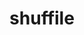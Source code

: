 ---
title: "shuffile"
layout: cache
categories: [package, develop]
meta: {"versions": ["0.1.0", "0.2.0", "0.3.0"], "compilers": ["gcc@=11.1.0", "gcc@=7.5.0", "oneapi@=2023.0.0"], "oss": ["ubuntu18.04", "ubuntu20.04"], "platforms": ["linux"], "targets": ["ppc64le", "x86_64", "x86_64_v3"], "stacks": ["data-vis-sdk", "e4s", "e4s-oneapi", "e4s-power", "radiuss", "root"], "num_specs": 92, "num_specs_by_stack": {"radiuss": 51, "root": 92, "e4s-power": 10, "e4s-oneapi": 3, "data-vis-sdk": 15, "e4s": 13}}
spec_details: [{"hash": "bujxny4palnkjggsruwri7kxoxwv6oh6", "compiler": "gcc@=7.5.0", "versions": ["0.2.0"], "os": "ubuntu18.04", "platform": "linux", "target": "x86_64", "variants": ["build_type=RelWithDebInfo", "~ipo", "+shared"], "stacks": ["radiuss", "root"], "size": "-", "tarball": "https://binaries.spack.io/develop/build_cache/linux-ubuntu18.04-x86_64/gcc-7.5.0/shuffile-0.2.0/linux-ubuntu18.04-x86_64-gcc-7.5.0-shuffile-0.2.0-bujxny4palnkjggsruwri7kxoxwv6oh6.spack"}, {"hash": "kugfqugswlxlx4dnxlxw5yjpi3hfzsah", "compiler": "gcc@=7.5.0", "versions": ["0.2.0"], "os": "ubuntu18.04", "platform": "linux", "target": "x86_64", "variants": ["build_system=cmake", "build_type=RelWithDebInfo", "~ipo", "+shared"], "stacks": ["radiuss", "root"], "size": "-", "tarball": "https://binaries.spack.io/develop/build_cache/linux-ubuntu18.04-x86_64/gcc-7.5.0/shuffile-0.2.0/linux-ubuntu18.04-x86_64-gcc-7.5.0-shuffile-0.2.0-kugfqugswlxlx4dnxlxw5yjpi3hfzsah.spack"}, {"hash": "672uy37eagsri4oquux64ujargzjrzza", "compiler": "gcc@=7.5.0", "versions": ["0.2.0"], "os": "ubuntu18.04", "platform": "linux", "target": "x86_64", "variants": ["build_type=RelWithDebInfo", "~ipo", "+shared"], "stacks": ["radiuss", "root"], "size": "-", "tarball": "https://binaries.spack.io/develop/build_cache/linux-ubuntu18.04-x86_64/gcc-7.5.0/shuffile-0.2.0/linux-ubuntu18.04-x86_64-gcc-7.5.0-shuffile-0.2.0-672uy37eagsri4oquux64ujargzjrzza.spack"}, {"hash": "fhrjv357l3fygj4sl3ycaraa2wb27gdd", "compiler": "gcc@=7.5.0", "versions": ["0.1.0"], "os": "ubuntu18.04", "platform": "linux", "target": "x86_64", "variants": ["build_type=RelWithDebInfo", "~ipo", "+shared"], "stacks": ["radiuss", "root"], "size": "-", "tarball": "https://binaries.spack.io/develop/build_cache/linux-ubuntu18.04-x86_64/gcc-7.5.0/shuffile-0.1.0/linux-ubuntu18.04-x86_64-gcc-7.5.0-shuffile-0.1.0-fhrjv357l3fygj4sl3ycaraa2wb27gdd.spack"}, {"hash": "q5t2qaeqcxw6rqytouyyuytfkdp7wbxa", "compiler": "gcc@=7.5.0", "versions": ["0.1.0"], "os": "ubuntu18.04", "platform": "linux", "target": "x86_64", "variants": ["build_type=RelWithDebInfo", "~ipo", "+shared"], "stacks": ["radiuss", "root"], "size": "-", "tarball": "https://binaries.spack.io/develop/build_cache/linux-ubuntu18.04-x86_64/gcc-7.5.0/shuffile-0.1.0/linux-ubuntu18.04-x86_64-gcc-7.5.0-shuffile-0.1.0-q5t2qaeqcxw6rqytouyyuytfkdp7wbxa.spack"}, {"hash": "qgc3osfuo62tbdea2m5k4cvr6vijcnnm", "compiler": "gcc@=7.5.0", "versions": ["0.2.0"], "os": "ubuntu18.04", "platform": "linux", "target": "x86_64", "variants": ["build_type=RelWithDebInfo", "~ipo", "+shared"], "stacks": ["radiuss", "root"], "size": "-", "tarball": "https://binaries.spack.io/develop/build_cache/linux-ubuntu18.04-x86_64/gcc-7.5.0/shuffile-0.2.0/linux-ubuntu18.04-x86_64-gcc-7.5.0-shuffile-0.2.0-qgc3osfuo62tbdea2m5k4cvr6vijcnnm.spack"}, {"hash": "mdh4vmv3jgmjnuawch33d7ct4aavv6eq", "compiler": "gcc@=7.5.0", "versions": ["0.1.0"], "os": "ubuntu18.04", "platform": "linux", "target": "x86_64", "variants": ["build_type=RelWithDebInfo", "~ipo", "+shared"], "stacks": ["radiuss", "root"], "size": "-", "tarball": "https://binaries.spack.io/develop/build_cache/linux-ubuntu18.04-x86_64/gcc-7.5.0/shuffile-0.1.0/linux-ubuntu18.04-x86_64-gcc-7.5.0-shuffile-0.1.0-mdh4vmv3jgmjnuawch33d7ct4aavv6eq.spack"}, {"hash": "fc2ybeuzoumuvr5v2nlbvftstqh3p7rg", "compiler": "gcc@=7.5.0", "versions": ["0.2.0"], "os": "ubuntu18.04", "platform": "linux", "target": "x86_64", "variants": ["build_type=RelWithDebInfo", "~ipo", "+shared"], "stacks": ["radiuss", "root"], "size": "-", "tarball": "https://binaries.spack.io/develop/build_cache/linux-ubuntu18.04-x86_64/gcc-7.5.0/shuffile-0.2.0/linux-ubuntu18.04-x86_64-gcc-7.5.0-shuffile-0.2.0-fc2ybeuzoumuvr5v2nlbvftstqh3p7rg.spack"}, {"hash": "7zrnummengznzxnz7gf3shp3iejtpzyu", "compiler": "gcc@=7.5.0", "versions": ["0.2.0"], "os": "ubuntu18.04", "platform": "linux", "target": "x86_64", "variants": ["build_system=cmake", "build_type=RelWithDebInfo", "generator=make", "~ipo", "+shared"], "stacks": ["radiuss", "root"], "size": "-", "tarball": "https://binaries.spack.io/develop/build_cache/linux-ubuntu18.04-x86_64/gcc-7.5.0/shuffile-0.2.0/linux-ubuntu18.04-x86_64-gcc-7.5.0-shuffile-0.2.0-7zrnummengznzxnz7gf3shp3iejtpzyu.spack"}, {"hash": "zuvcmmo4uww54oq3k63hbvpsu544bqh5", "compiler": "gcc@=7.5.0", "versions": ["0.2.0"], "os": "ubuntu18.04", "platform": "linux", "target": "x86_64", "variants": ["build_type=RelWithDebInfo", "~ipo", "+shared"], "stacks": ["radiuss", "root"], "size": "-", "tarball": "https://binaries.spack.io/develop/build_cache/linux-ubuntu18.04-x86_64/gcc-7.5.0/shuffile-0.2.0/linux-ubuntu18.04-x86_64-gcc-7.5.0-shuffile-0.2.0-zuvcmmo4uww54oq3k63hbvpsu544bqh5.spack"}, {"hash": "fzqpd2gt43mkcbrairlvtao2h6vywqfn", "compiler": "gcc@=7.5.0", "versions": ["0.1.0"], "os": "ubuntu18.04", "platform": "linux", "target": "x86_64", "variants": ["build_type=RelWithDebInfo", "~ipo", "+shared"], "stacks": ["radiuss", "root"], "size": "-", "tarball": "https://binaries.spack.io/develop/build_cache/linux-ubuntu18.04-x86_64/gcc-7.5.0/shuffile-0.1.0/linux-ubuntu18.04-x86_64-gcc-7.5.0-shuffile-0.1.0-fzqpd2gt43mkcbrairlvtao2h6vywqfn.spack"}, {"hash": "2q6z5x77sjdnrahbhexailiz37rpih6p", "compiler": "gcc@=7.5.0", "versions": ["0.2.0"], "os": "ubuntu18.04", "platform": "linux", "target": "x86_64", "variants": ["build_type=RelWithDebInfo", "~ipo", "+shared"], "stacks": ["radiuss", "root"], "size": "-", "tarball": "https://binaries.spack.io/develop/build_cache/linux-ubuntu18.04-x86_64/gcc-7.5.0/shuffile-0.2.0/linux-ubuntu18.04-x86_64-gcc-7.5.0-shuffile-0.2.0-2q6z5x77sjdnrahbhexailiz37rpih6p.spack"}, {"hash": "23wqvcm5tro2lsgwi2txppg2y5mn2wv5", "compiler": "gcc@=7.5.0", "versions": ["0.2.0"], "os": "ubuntu18.04", "platform": "linux", "target": "x86_64", "variants": ["build_type=RelWithDebInfo", "~ipo", "+shared"], "stacks": ["radiuss", "root"], "size": "-", "tarball": "https://binaries.spack.io/develop/build_cache/linux-ubuntu18.04-x86_64/gcc-7.5.0/shuffile-0.2.0/linux-ubuntu18.04-x86_64-gcc-7.5.0-shuffile-0.2.0-23wqvcm5tro2lsgwi2txppg2y5mn2wv5.spack"}, {"hash": "6lsn33mevy72boqx3oxfato77v3phqpo", "compiler": "gcc@=7.5.0", "versions": ["0.1.0"], "os": "ubuntu18.04", "platform": "linux", "target": "x86_64", "variants": ["build_type=RelWithDebInfo", "~ipo", "+shared"], "stacks": ["radiuss", "root"], "size": "-", "tarball": "https://binaries.spack.io/develop/build_cache/linux-ubuntu18.04-x86_64/gcc-7.5.0/shuffile-0.1.0/linux-ubuntu18.04-x86_64-gcc-7.5.0-shuffile-0.1.0-6lsn33mevy72boqx3oxfato77v3phqpo.spack"}, {"hash": "sgaljtnroztsz4qhyu5wqbtf5stsp6z7", "compiler": "gcc@=7.5.0", "versions": ["0.2.0"], "os": "ubuntu18.04", "platform": "linux", "target": "x86_64", "variants": ["build_type=RelWithDebInfo", "~ipo", "+shared"], "stacks": ["radiuss", "root"], "size": "-", "tarball": "https://binaries.spack.io/develop/build_cache/linux-ubuntu18.04-x86_64/gcc-7.5.0/shuffile-0.2.0/linux-ubuntu18.04-x86_64-gcc-7.5.0-shuffile-0.2.0-sgaljtnroztsz4qhyu5wqbtf5stsp6z7.spack"}, {"hash": "3g5l7m5vfxpqmv6gv4ozyjpwmwsbyv6t", "compiler": "gcc@=7.5.0", "versions": ["0.2.0"], "os": "ubuntu18.04", "platform": "linux", "target": "x86_64", "variants": ["build_type=RelWithDebInfo", "~ipo", "+shared"], "stacks": ["radiuss", "root"], "size": "-", "tarball": "https://binaries.spack.io/develop/build_cache/linux-ubuntu18.04-x86_64/gcc-7.5.0/shuffile-0.2.0/linux-ubuntu18.04-x86_64-gcc-7.5.0-shuffile-0.2.0-3g5l7m5vfxpqmv6gv4ozyjpwmwsbyv6t.spack"}, {"hash": "3hadmki7gxyfymmrqcw6nki44sijfnnf", "compiler": "gcc@=7.5.0", "versions": ["0.2.0"], "os": "ubuntu18.04", "platform": "linux", "target": "x86_64", "variants": ["build_type=RelWithDebInfo", "~ipo", "+shared"], "stacks": ["radiuss", "root"], "size": "-", "tarball": "https://binaries.spack.io/develop/build_cache/linux-ubuntu18.04-x86_64/gcc-7.5.0/shuffile-0.2.0/linux-ubuntu18.04-x86_64-gcc-7.5.0-shuffile-0.2.0-3hadmki7gxyfymmrqcw6nki44sijfnnf.spack"}, {"hash": "ngbvpdkmobsvppbeskdimx2eav5dmyi4", "compiler": "gcc@=7.5.0", "versions": ["0.2.0"], "os": "ubuntu18.04", "platform": "linux", "target": "x86_64", "variants": ["build_type=RelWithDebInfo", "~ipo", "+shared"], "stacks": ["radiuss", "root"], "size": "-", "tarball": "https://binaries.spack.io/develop/build_cache/linux-ubuntu18.04-x86_64/gcc-7.5.0/shuffile-0.2.0/linux-ubuntu18.04-x86_64-gcc-7.5.0-shuffile-0.2.0-ngbvpdkmobsvppbeskdimx2eav5dmyi4.spack"}, {"hash": "uric6qbwxwvcbhvd2mjf6chfevtvkqxl", "compiler": "gcc@=7.5.0", "versions": ["0.2.0"], "os": "ubuntu18.04", "platform": "linux", "target": "x86_64", "variants": ["build_type=RelWithDebInfo", "~ipo", "+shared"], "stacks": ["radiuss", "root"], "size": "-", "tarball": "https://binaries.spack.io/develop/build_cache/linux-ubuntu18.04-x86_64/gcc-7.5.0/shuffile-0.2.0/linux-ubuntu18.04-x86_64-gcc-7.5.0-shuffile-0.2.0-uric6qbwxwvcbhvd2mjf6chfevtvkqxl.spack"}, {"hash": "ocqmnkm4foy2frq4jn4josbyxqrh5wf6", "compiler": "gcc@=7.5.0", "versions": ["0.2.0"], "os": "ubuntu18.04", "platform": "linux", "target": "x86_64", "variants": ["build_type=RelWithDebInfo", "~ipo", "+shared"], "stacks": ["radiuss", "root"], "size": "-", "tarball": "https://binaries.spack.io/develop/build_cache/linux-ubuntu18.04-x86_64/gcc-7.5.0/shuffile-0.2.0/linux-ubuntu18.04-x86_64-gcc-7.5.0-shuffile-0.2.0-ocqmnkm4foy2frq4jn4josbyxqrh5wf6.spack"}, {"hash": "d5gg7ckkttmaeahavbqrgyrwqshuqek4", "compiler": "gcc@=7.5.0", "versions": ["0.2.0"], "os": "ubuntu18.04", "platform": "linux", "target": "x86_64", "variants": ["build_type=RelWithDebInfo", "~ipo", "+shared"], "stacks": ["radiuss", "root"], "size": "-", "tarball": "https://binaries.spack.io/develop/build_cache/linux-ubuntu18.04-x86_64/gcc-7.5.0/shuffile-0.2.0/linux-ubuntu18.04-x86_64-gcc-7.5.0-shuffile-0.2.0-d5gg7ckkttmaeahavbqrgyrwqshuqek4.spack"}, {"hash": "gujipis6jhcytre4p27dz7edlnzfzucq", "compiler": "gcc@=7.5.0", "versions": ["0.2.0"], "os": "ubuntu18.04", "platform": "linux", "target": "x86_64", "variants": ["build_type=RelWithDebInfo", "~ipo", "+shared"], "stacks": ["radiuss", "root"], "size": "-", "tarball": "https://binaries.spack.io/develop/build_cache/linux-ubuntu18.04-x86_64/gcc-7.5.0/shuffile-0.2.0/linux-ubuntu18.04-x86_64-gcc-7.5.0-shuffile-0.2.0-gujipis6jhcytre4p27dz7edlnzfzucq.spack"}, {"hash": "zx2lf6rq7vmgcyzlsoss4yau32fonwsv", "compiler": "gcc@=7.5.0", "versions": ["0.1.0"], "os": "ubuntu18.04", "platform": "linux", "target": "x86_64", "variants": ["build_type=RelWithDebInfo", "~ipo", "+shared"], "stacks": ["radiuss", "root"], "size": "-", "tarball": "https://binaries.spack.io/develop/build_cache/linux-ubuntu18.04-x86_64/gcc-7.5.0/shuffile-0.1.0/linux-ubuntu18.04-x86_64-gcc-7.5.0-shuffile-0.1.0-zx2lf6rq7vmgcyzlsoss4yau32fonwsv.spack"}, {"hash": "xthnwd6cb3grwsdx2mbrjf56dgw4mfvk", "compiler": "gcc@=7.5.0", "versions": ["0.2.0"], "os": "ubuntu18.04", "platform": "linux", "target": "x86_64", "variants": ["build_type=RelWithDebInfo", "~ipo", "+shared"], "stacks": ["radiuss", "root"], "size": "-", "tarball": "https://binaries.spack.io/develop/build_cache/linux-ubuntu18.04-x86_64/gcc-7.5.0/shuffile-0.2.0/linux-ubuntu18.04-x86_64-gcc-7.5.0-shuffile-0.2.0-xthnwd6cb3grwsdx2mbrjf56dgw4mfvk.spack"}, {"hash": "2thzwji7a4lrzfarnaodvzwwe2q2ubog", "compiler": "gcc@=7.5.0", "versions": ["0.2.0"], "os": "ubuntu18.04", "platform": "linux", "target": "x86_64", "variants": ["build_type=RelWithDebInfo", "~ipo", "+shared"], "stacks": ["radiuss", "root"], "size": "-", "tarball": "https://binaries.spack.io/develop/build_cache/linux-ubuntu18.04-x86_64/gcc-7.5.0/shuffile-0.2.0/linux-ubuntu18.04-x86_64-gcc-7.5.0-shuffile-0.2.0-2thzwji7a4lrzfarnaodvzwwe2q2ubog.spack"}, {"hash": "h47c4qrusc7nhj2rmxdknyj4xm7z4mz5", "compiler": "gcc@=7.5.0", "versions": ["0.2.0"], "os": "ubuntu18.04", "platform": "linux", "target": "x86_64", "variants": ["build_type=RelWithDebInfo", "~ipo", "+shared"], "stacks": ["radiuss", "root"], "size": "-", "tarball": "https://binaries.spack.io/develop/build_cache/linux-ubuntu18.04-x86_64/gcc-7.5.0/shuffile-0.2.0/linux-ubuntu18.04-x86_64-gcc-7.5.0-shuffile-0.2.0-h47c4qrusc7nhj2rmxdknyj4xm7z4mz5.spack"}, {"hash": "ufundrrsk2cwnjxswrlsow77axqiqlth", "compiler": "gcc@=7.5.0", "versions": ["0.2.0"], "os": "ubuntu18.04", "platform": "linux", "target": "x86_64", "variants": ["build_type=RelWithDebInfo", "~ipo", "+shared"], "stacks": ["radiuss", "root"], "size": "-", "tarball": "https://binaries.spack.io/develop/build_cache/linux-ubuntu18.04-x86_64/gcc-7.5.0/shuffile-0.2.0/linux-ubuntu18.04-x86_64-gcc-7.5.0-shuffile-0.2.0-ufundrrsk2cwnjxswrlsow77axqiqlth.spack"}, {"hash": "kphqcwirtopdetoyfku7wlstm7atvbmm", "compiler": "gcc@=7.5.0", "versions": ["0.2.0"], "os": "ubuntu18.04", "platform": "linux", "target": "x86_64", "variants": ["build_type=RelWithDebInfo", "~ipo", "+shared"], "stacks": ["radiuss", "root"], "size": "-", "tarball": "https://binaries.spack.io/develop/build_cache/linux-ubuntu18.04-x86_64/gcc-7.5.0/shuffile-0.2.0/linux-ubuntu18.04-x86_64-gcc-7.5.0-shuffile-0.2.0-kphqcwirtopdetoyfku7wlstm7atvbmm.spack"}, {"hash": "rlpgjtphndnzcxtxqyqjcm4cs5ugqaf3", "compiler": "gcc@=7.5.0", "versions": ["0.2.0"], "os": "ubuntu18.04", "platform": "linux", "target": "x86_64", "variants": ["build_system=cmake", "build_type=RelWithDebInfo", "~ipo", "+shared"], "stacks": ["radiuss", "root"], "size": "-", "tarball": "https://binaries.spack.io/develop/build_cache/linux-ubuntu18.04-x86_64/gcc-7.5.0/shuffile-0.2.0/linux-ubuntu18.04-x86_64-gcc-7.5.0-shuffile-0.2.0-rlpgjtphndnzcxtxqyqjcm4cs5ugqaf3.spack"}, {"hash": "pw3ie4g35lkftnzra7sd22ruoul7dulz", "compiler": "gcc@=7.5.0", "versions": ["0.2.0"], "os": "ubuntu18.04", "platform": "linux", "target": "x86_64", "variants": ["build_type=RelWithDebInfo", "~ipo", "+shared"], "stacks": ["radiuss", "root"], "size": "-", "tarball": "https://binaries.spack.io/develop/build_cache/linux-ubuntu18.04-x86_64/gcc-7.5.0/shuffile-0.2.0/linux-ubuntu18.04-x86_64-gcc-7.5.0-shuffile-0.2.0-pw3ie4g35lkftnzra7sd22ruoul7dulz.spack"}, {"hash": "meyhvupxxijjb7cwdxyu5gwkwkuat26s", "compiler": "gcc@=7.5.0", "versions": ["0.2.0"], "os": "ubuntu18.04", "platform": "linux", "target": "x86_64", "variants": ["build_system=cmake", "build_type=RelWithDebInfo", "~ipo", "+shared"], "stacks": ["radiuss", "root"], "size": "-", "tarball": "https://binaries.spack.io/develop/build_cache/linux-ubuntu18.04-x86_64/gcc-7.5.0/shuffile-0.2.0/linux-ubuntu18.04-x86_64-gcc-7.5.0-shuffile-0.2.0-meyhvupxxijjb7cwdxyu5gwkwkuat26s.spack"}, {"hash": "b2eywjywhp4sffdywkbuftwhk5zteqia", "compiler": "gcc@=7.5.0", "versions": ["0.2.0"], "os": "ubuntu18.04", "platform": "linux", "target": "x86_64", "variants": ["build_type=RelWithDebInfo", "~ipo", "+shared"], "stacks": ["radiuss", "root"], "size": "-", "tarball": "https://binaries.spack.io/develop/build_cache/linux-ubuntu18.04-x86_64/gcc-7.5.0/shuffile-0.2.0/linux-ubuntu18.04-x86_64-gcc-7.5.0-shuffile-0.2.0-b2eywjywhp4sffdywkbuftwhk5zteqia.spack"}, {"hash": "2ctjrpdxyvzeazqlubcwewppheeasdht", "compiler": "gcc@=7.5.0", "versions": ["0.2.0"], "os": "ubuntu18.04", "platform": "linux", "target": "x86_64", "variants": ["build_type=RelWithDebInfo", "~ipo", "+shared"], "stacks": ["radiuss", "root"], "size": "-", "tarball": "https://binaries.spack.io/develop/build_cache/linux-ubuntu18.04-x86_64/gcc-7.5.0/shuffile-0.2.0/linux-ubuntu18.04-x86_64-gcc-7.5.0-shuffile-0.2.0-2ctjrpdxyvzeazqlubcwewppheeasdht.spack"}, {"hash": "ezwdhsuxfacg77shk5m67x77bsgsx5xa", "compiler": "gcc@=7.5.0", "versions": ["0.2.0"], "os": "ubuntu18.04", "platform": "linux", "target": "x86_64", "variants": ["build_system=cmake", "build_type=RelWithDebInfo", "~ipo", "+shared"], "stacks": ["radiuss", "root"], "size": "-", "tarball": "https://binaries.spack.io/develop/build_cache/linux-ubuntu18.04-x86_64/gcc-7.5.0/shuffile-0.2.0/linux-ubuntu18.04-x86_64-gcc-7.5.0-shuffile-0.2.0-ezwdhsuxfacg77shk5m67x77bsgsx5xa.spack"}, {"hash": "5hrj2q6exp4pib32lfiknrr3tmvoqvte", "compiler": "gcc@=7.5.0", "versions": ["0.2.0"], "os": "ubuntu18.04", "platform": "linux", "target": "x86_64", "variants": ["build_type=RelWithDebInfo", "~ipo", "+shared"], "stacks": ["radiuss", "root"], "size": "-", "tarball": "https://binaries.spack.io/develop/build_cache/linux-ubuntu18.04-x86_64/gcc-7.5.0/shuffile-0.2.0/linux-ubuntu18.04-x86_64-gcc-7.5.0-shuffile-0.2.0-5hrj2q6exp4pib32lfiknrr3tmvoqvte.spack"}, {"hash": "hslrx3bgkors3lvnvmg5ktzdbc34nnw6", "compiler": "gcc@=7.5.0", "versions": ["0.2.0"], "os": "ubuntu18.04", "platform": "linux", "target": "x86_64", "variants": ["build_type=RelWithDebInfo", "~ipo", "+shared"], "stacks": ["radiuss", "root"], "size": "-", "tarball": "https://binaries.spack.io/develop/build_cache/linux-ubuntu18.04-x86_64/gcc-7.5.0/shuffile-0.2.0/linux-ubuntu18.04-x86_64-gcc-7.5.0-shuffile-0.2.0-hslrx3bgkors3lvnvmg5ktzdbc34nnw6.spack"}, {"hash": "m6rsrxpty3gbrjc4r62zf5b4gfwzbmnq", "compiler": "gcc@=7.5.0", "versions": ["0.2.0"], "os": "ubuntu18.04", "platform": "linux", "target": "x86_64", "variants": ["build_type=RelWithDebInfo", "~ipo", "+shared"], "stacks": ["radiuss", "root"], "size": "-", "tarball": "https://binaries.spack.io/develop/build_cache/linux-ubuntu18.04-x86_64/gcc-7.5.0/shuffile-0.2.0/linux-ubuntu18.04-x86_64-gcc-7.5.0-shuffile-0.2.0-m6rsrxpty3gbrjc4r62zf5b4gfwzbmnq.spack"}, {"hash": "6a4mvb3sdsuptmkz55nailmi26egavh7", "compiler": "gcc@=7.5.0", "versions": ["0.2.0"], "os": "ubuntu18.04", "platform": "linux", "target": "x86_64", "variants": ["build_type=RelWithDebInfo", "~ipo", "+shared"], "stacks": ["radiuss", "root"], "size": "-", "tarball": "https://binaries.spack.io/develop/build_cache/linux-ubuntu18.04-x86_64/gcc-7.5.0/shuffile-0.2.0/linux-ubuntu18.04-x86_64-gcc-7.5.0-shuffile-0.2.0-6a4mvb3sdsuptmkz55nailmi26egavh7.spack"}, {"hash": "flznxsascjgnao2s4dmciyonkr7wim6q", "compiler": "gcc@=7.5.0", "versions": ["0.2.0"], "os": "ubuntu18.04", "platform": "linux", "target": "x86_64", "variants": ["build_system=cmake", "build_type=RelWithDebInfo", "~ipo", "+shared"], "stacks": ["radiuss", "root"], "size": "-", "tarball": "https://binaries.spack.io/develop/build_cache/linux-ubuntu18.04-x86_64/gcc-7.5.0/shuffile-0.2.0/linux-ubuntu18.04-x86_64-gcc-7.5.0-shuffile-0.2.0-flznxsascjgnao2s4dmciyonkr7wim6q.spack"}, {"hash": "cjtrli2f7y2wf7onukyqxgmj7h6bg7jd", "compiler": "gcc@=7.5.0", "versions": ["0.2.0"], "os": "ubuntu18.04", "platform": "linux", "target": "x86_64", "variants": ["build_type=RelWithDebInfo", "~ipo", "+shared"], "stacks": ["radiuss", "root"], "size": "-", "tarball": "https://binaries.spack.io/develop/build_cache/linux-ubuntu18.04-x86_64/gcc-7.5.0/shuffile-0.2.0/linux-ubuntu18.04-x86_64-gcc-7.5.0-shuffile-0.2.0-cjtrli2f7y2wf7onukyqxgmj7h6bg7jd.spack"}, {"hash": "y2k3torkynkz53k56qo2immykhkuxlpp", "compiler": "gcc@=7.5.0", "versions": ["0.2.0"], "os": "ubuntu18.04", "platform": "linux", "target": "x86_64", "variants": ["build_type=RelWithDebInfo", "~ipo", "+shared"], "stacks": ["radiuss", "root"], "size": "-", "tarball": "https://binaries.spack.io/develop/build_cache/linux-ubuntu18.04-x86_64/gcc-7.5.0/shuffile-0.2.0/linux-ubuntu18.04-x86_64-gcc-7.5.0-shuffile-0.2.0-y2k3torkynkz53k56qo2immykhkuxlpp.spack"}, {"hash": "cm3bi2adzg5lhveunmzwyr3oskvdkdyn", "compiler": "gcc@=7.5.0", "versions": ["0.2.0"], "os": "ubuntu18.04", "platform": "linux", "target": "x86_64", "variants": ["build_type=RelWithDebInfo", "~ipo", "+shared"], "stacks": ["radiuss", "root"], "size": "-", "tarball": "https://binaries.spack.io/develop/build_cache/linux-ubuntu18.04-x86_64/gcc-7.5.0/shuffile-0.2.0/linux-ubuntu18.04-x86_64-gcc-7.5.0-shuffile-0.2.0-cm3bi2adzg5lhveunmzwyr3oskvdkdyn.spack"}, {"hash": "dady7dvg2u4hcnigohhz36pxdgg2pbgt", "compiler": "gcc@=7.5.0", "versions": ["0.2.0"], "os": "ubuntu18.04", "platform": "linux", "target": "x86_64", "variants": ["build_type=RelWithDebInfo", "~ipo", "+shared"], "stacks": ["radiuss", "root"], "size": "-", "tarball": "https://binaries.spack.io/develop/build_cache/linux-ubuntu18.04-x86_64/gcc-7.5.0/shuffile-0.2.0/linux-ubuntu18.04-x86_64-gcc-7.5.0-shuffile-0.2.0-dady7dvg2u4hcnigohhz36pxdgg2pbgt.spack"}, {"hash": "lj2s3wdlvq5a23sjbgrjnbk4nth7zsfy", "compiler": "gcc@=7.5.0", "versions": ["0.2.0"], "os": "ubuntu18.04", "platform": "linux", "target": "x86_64", "variants": ["build_type=RelWithDebInfo", "~ipo", "+shared"], "stacks": ["radiuss", "root"], "size": "-", "tarball": "https://binaries.spack.io/develop/build_cache/linux-ubuntu18.04-x86_64/gcc-7.5.0/shuffile-0.2.0/linux-ubuntu18.04-x86_64-gcc-7.5.0-shuffile-0.2.0-lj2s3wdlvq5a23sjbgrjnbk4nth7zsfy.spack"}, {"hash": "whfyagkkanswdnp3jllntga4f72f5ftv", "compiler": "gcc@=7.5.0", "versions": ["0.2.0"], "os": "ubuntu18.04", "platform": "linux", "target": "x86_64_v3", "variants": ["build_system=cmake", "build_type=RelWithDebInfo", "generator=make", "~ipo", "+shared"], "stacks": ["radiuss", "root"], "size": "-", "tarball": "https://binaries.spack.io/develop/build_cache/linux-ubuntu18.04-x86_64_v3/gcc-7.5.0/shuffile-0.2.0/linux-ubuntu18.04-x86_64_v3-gcc-7.5.0-shuffile-0.2.0-whfyagkkanswdnp3jllntga4f72f5ftv.spack"}, {"hash": "odrkqldpczw6gmaanu2vounvaktfis4m", "compiler": "gcc@=7.5.0", "versions": ["0.2.0"], "os": "ubuntu18.04", "platform": "linux", "target": "x86_64_v3", "variants": ["build_system=cmake", "build_type=RelWithDebInfo", "generator=make", "~ipo", "+shared"], "stacks": ["radiuss", "root"], "size": "-", "tarball": "https://binaries.spack.io/develop/build_cache/linux-ubuntu18.04-x86_64_v3/gcc-7.5.0/shuffile-0.2.0/linux-ubuntu18.04-x86_64_v3-gcc-7.5.0-shuffile-0.2.0-odrkqldpczw6gmaanu2vounvaktfis4m.spack"}, {"hash": "gqkaf2p5k2ki6cr4ti43mkoooeqvt2yz", "compiler": "gcc@=7.5.0", "versions": ["0.2.0"], "os": "ubuntu18.04", "platform": "linux", "target": "x86_64_v3", "variants": ["build_system=cmake", "build_type=RelWithDebInfo", "generator=make", "~ipo", "+shared"], "stacks": ["radiuss", "root"], "size": "-", "tarball": "https://binaries.spack.io/develop/build_cache/linux-ubuntu18.04-x86_64_v3/gcc-7.5.0/shuffile-0.2.0/linux-ubuntu18.04-x86_64_v3-gcc-7.5.0-shuffile-0.2.0-gqkaf2p5k2ki6cr4ti43mkoooeqvt2yz.spack"}, {"hash": "czflf5ylgw3zzv6dhbwrauhsdzf2mrrn", "compiler": "gcc@=7.5.0", "versions": ["0.2.0"], "os": "ubuntu18.04", "platform": "linux", "target": "x86_64_v3", "variants": ["build_system=cmake", "build_type=Release", "generator=make", "~ipo", "+shared"], "stacks": ["radiuss", "root"], "size": "-", "tarball": "https://binaries.spack.io/develop/build_cache/linux-ubuntu18.04-x86_64_v3/gcc-7.5.0/shuffile-0.2.0/linux-ubuntu18.04-x86_64_v3-gcc-7.5.0-shuffile-0.2.0-czflf5ylgw3zzv6dhbwrauhsdzf2mrrn.spack"}, {"hash": "avkk2dl2lvxudeoxgdmwb44owm5rt7md", "compiler": "gcc@=7.5.0", "versions": ["0.2.0"], "os": "ubuntu18.04", "platform": "linux", "target": "x86_64_v3", "variants": ["build_system=cmake", "build_type=Release", "generator=make", "~ipo", "+shared"], "stacks": ["radiuss", "root"], "size": "-", "tarball": "https://binaries.spack.io/develop/build_cache/linux-ubuntu18.04-x86_64_v3/gcc-7.5.0/shuffile-0.2.0/linux-ubuntu18.04-x86_64_v3-gcc-7.5.0-shuffile-0.2.0-avkk2dl2lvxudeoxgdmwb44owm5rt7md.spack"}, {"hash": "wwytdgzksxax327dn3xl5kntjo5p3drr", "compiler": "gcc@=7.5.0", "versions": ["0.2.0"], "os": "ubuntu18.04", "platform": "linux", "target": "x86_64_v3", "variants": ["build_system=cmake", "build_type=RelWithDebInfo", "generator=make", "~ipo", "+shared"], "stacks": ["radiuss", "root"], "size": "-", "tarball": "https://binaries.spack.io/develop/build_cache/linux-ubuntu18.04-x86_64_v3/gcc-7.5.0/shuffile-0.2.0/linux-ubuntu18.04-x86_64_v3-gcc-7.5.0-shuffile-0.2.0-wwytdgzksxax327dn3xl5kntjo5p3drr.spack"}, {"hash": "u6khqnv5cji25ovg6kllomys53npppqj", "compiler": "gcc@=7.5.0", "versions": ["0.2.0"], "os": "ubuntu18.04", "platform": "linux", "target": "x86_64_v3", "variants": ["build_system=cmake", "build_type=RelWithDebInfo", "generator=make", "~ipo", "+shared"], "stacks": ["radiuss", "root"], "size": "-", "tarball": "https://binaries.spack.io/develop/build_cache/linux-ubuntu18.04-x86_64_v3/gcc-7.5.0/shuffile-0.2.0/linux-ubuntu18.04-x86_64_v3-gcc-7.5.0-shuffile-0.2.0-u6khqnv5cji25ovg6kllomys53npppqj.spack"}, {"hash": "gxl6nnpumuwtpmremyzyvrwhb5cwt5br", "compiler": "gcc@=11.1.0", "versions": ["0.3.0"], "os": "ubuntu20.04", "platform": "linux", "target": "ppc64le", "variants": ["build_system=cmake", "build_type=Release", "generator=make", "~ipo", "+shared"], "stacks": ["root", "e4s-power"], "size": "-", "tarball": "https://binaries.spack.io/develop/build_cache/linux-ubuntu20.04-ppc64le/gcc-11.1.0/shuffile-0.3.0/linux-ubuntu20.04-ppc64le-gcc-11.1.0-shuffile-0.3.0-gxl6nnpumuwtpmremyzyvrwhb5cwt5br.spack"}, {"hash": "ltscszhxn77cwzn7t7puvjpwchsnwonu", "compiler": "gcc@=11.1.0", "versions": ["0.3.0"], "os": "ubuntu20.04", "platform": "linux", "target": "ppc64le", "variants": ["build_system=cmake", "build_type=Release", "generator=make", "~ipo", "+shared"], "stacks": ["root", "e4s-power"], "size": "-", "tarball": "https://binaries.spack.io/develop/build_cache/linux-ubuntu20.04-ppc64le/gcc-11.1.0/shuffile-0.3.0/linux-ubuntu20.04-ppc64le-gcc-11.1.0-shuffile-0.3.0-ltscszhxn77cwzn7t7puvjpwchsnwonu.spack"}, {"hash": "bbjycfqh53myi66al6bawf475wokzwuo", "compiler": "gcc@=11.1.0", "versions": ["0.3.0"], "os": "ubuntu20.04", "platform": "linux", "target": "ppc64le", "variants": ["build_system=cmake", "build_type=RelWithDebInfo", "generator=make", "~ipo", "+shared"], "stacks": ["root", "e4s-power"], "size": "-", "tarball": "https://binaries.spack.io/develop/build_cache/linux-ubuntu20.04-ppc64le/gcc-11.1.0/shuffile-0.3.0/linux-ubuntu20.04-ppc64le-gcc-11.1.0-shuffile-0.3.0-bbjycfqh53myi66al6bawf475wokzwuo.spack"}, {"hash": "aqawczhypu3spdlg5dczvl4dxu7gfjtf", "compiler": "gcc@=11.1.0", "versions": ["0.3.0"], "os": "ubuntu20.04", "platform": "linux", "target": "ppc64le", "variants": ["build_system=cmake", "build_type=RelWithDebInfo", "generator=make", "~ipo", "+shared"], "stacks": ["root", "e4s-power"], "size": "-", "tarball": "https://binaries.spack.io/develop/build_cache/linux-ubuntu20.04-ppc64le/gcc-11.1.0/shuffile-0.3.0/linux-ubuntu20.04-ppc64le-gcc-11.1.0-shuffile-0.3.0-aqawczhypu3spdlg5dczvl4dxu7gfjtf.spack"}, {"hash": "fp7uj6cukkowt5oqecxq3vjlq56tj65q", "compiler": "gcc@=11.1.0", "versions": ["0.3.0"], "os": "ubuntu20.04", "platform": "linux", "target": "ppc64le", "variants": ["build_system=cmake", "build_type=Release", "generator=make", "~ipo", "+shared"], "stacks": ["root", "e4s-power"], "size": "-", "tarball": "https://binaries.spack.io/develop/build_cache/linux-ubuntu20.04-ppc64le/gcc-11.1.0/shuffile-0.3.0/linux-ubuntu20.04-ppc64le-gcc-11.1.0-shuffile-0.3.0-fp7uj6cukkowt5oqecxq3vjlq56tj65q.spack"}, {"hash": "wiwo3ncgepabfd2ifhzoei2mtgt6dnov", "compiler": "gcc@=11.1.0", "versions": ["0.2.0"], "os": "ubuntu20.04", "platform": "linux", "target": "ppc64le", "variants": ["build_system=cmake", "build_type=Release", "generator=make", "~ipo", "+shared"], "stacks": ["root", "e4s-power"], "size": "-", "tarball": "https://binaries.spack.io/develop/build_cache/linux-ubuntu20.04-ppc64le/gcc-11.1.0/shuffile-0.2.0/linux-ubuntu20.04-ppc64le-gcc-11.1.0-shuffile-0.2.0-wiwo3ncgepabfd2ifhzoei2mtgt6dnov.spack"}, {"hash": "abaq6y3z4aq3loelaovqmq6nhb3u37ar", "compiler": "gcc@=11.1.0", "versions": ["0.2.0"], "os": "ubuntu20.04", "platform": "linux", "target": "ppc64le", "variants": ["build_system=cmake", "build_type=Release", "generator=make", "~ipo", "+shared"], "stacks": ["root", "e4s-power"], "size": "-", "tarball": "https://binaries.spack.io/develop/build_cache/linux-ubuntu20.04-ppc64le/gcc-11.1.0/shuffile-0.2.0/linux-ubuntu20.04-ppc64le-gcc-11.1.0-shuffile-0.2.0-abaq6y3z4aq3loelaovqmq6nhb3u37ar.spack"}, {"hash": "7tpjreh3za2y362maypyane6rt46s377", "compiler": "gcc@=11.1.0", "versions": ["0.2.0"], "os": "ubuntu20.04", "platform": "linux", "target": "ppc64le", "variants": ["build_system=cmake", "build_type=RelWithDebInfo", "generator=make", "~ipo", "+shared"], "stacks": ["root", "e4s-power"], "size": "-", "tarball": "https://binaries.spack.io/develop/build_cache/linux-ubuntu20.04-ppc64le/gcc-11.1.0/shuffile-0.2.0/linux-ubuntu20.04-ppc64le-gcc-11.1.0-shuffile-0.2.0-7tpjreh3za2y362maypyane6rt46s377.spack"}, {"hash": "4z7dfcaxwezf5jfkztbrfynaug44szcq", "compiler": "gcc@=11.1.0", "versions": ["0.2.0"], "os": "ubuntu20.04", "platform": "linux", "target": "ppc64le", "variants": ["build_system=cmake", "build_type=RelWithDebInfo", "generator=make", "~ipo", "+shared"], "stacks": ["root", "e4s-power"], "size": "-", "tarball": "https://binaries.spack.io/develop/build_cache/linux-ubuntu20.04-ppc64le/gcc-11.1.0/shuffile-0.2.0/linux-ubuntu20.04-ppc64le-gcc-11.1.0-shuffile-0.2.0-4z7dfcaxwezf5jfkztbrfynaug44szcq.spack"}, {"hash": "fdwue74xahtz5kq4iwdxstzgzck3ey6x", "compiler": "gcc@=11.1.0", "versions": ["0.2.0"], "os": "ubuntu20.04", "platform": "linux", "target": "ppc64le", "variants": ["build_system=cmake", "build_type=Release", "generator=make", "~ipo", "+shared"], "stacks": ["root", "e4s-power"], "size": "-", "tarball": "https://binaries.spack.io/develop/build_cache/linux-ubuntu20.04-ppc64le/gcc-11.1.0/shuffile-0.2.0/linux-ubuntu20.04-ppc64le-gcc-11.1.0-shuffile-0.2.0-fdwue74xahtz5kq4iwdxstzgzck3ey6x.spack"}, {"hash": "4tle2efrhjiafi2tibaxtg243eizazrq", "compiler": "oneapi@=2023.0.0", "versions": ["0.3.0"], "os": "ubuntu20.04", "platform": "linux", "target": "x86_64", "variants": ["build_system=cmake", "build_type=RelWithDebInfo", "generator=make", "~ipo", "+shared"], "stacks": ["e4s-oneapi", "root"], "size": "-", "tarball": "https://binaries.spack.io/develop/build_cache/linux-ubuntu20.04-x86_64/oneapi-2023.0.0/shuffile-0.3.0/linux-ubuntu20.04-x86_64-oneapi-2023.0.0-shuffile-0.3.0-4tle2efrhjiafi2tibaxtg243eizazrq.spack"}, {"hash": "dqehrtvdvbb3svvouxde7bs6hwemwnrk", "compiler": "oneapi@=2023.0.0", "versions": ["0.3.0"], "os": "ubuntu20.04", "platform": "linux", "target": "x86_64", "variants": ["build_system=cmake", "build_type=RelWithDebInfo", "generator=make", "~ipo", "+shared"], "stacks": ["e4s-oneapi", "root"], "size": "-", "tarball": "https://binaries.spack.io/develop/build_cache/linux-ubuntu20.04-x86_64/oneapi-2023.0.0/shuffile-0.3.0/linux-ubuntu20.04-x86_64-oneapi-2023.0.0-shuffile-0.3.0-dqehrtvdvbb3svvouxde7bs6hwemwnrk.spack"}, {"hash": "25ncvf64by6wes2miwrx3vf7jk26vg6e", "compiler": "oneapi@=2023.0.0", "versions": ["0.3.0"], "os": "ubuntu20.04", "platform": "linux", "target": "x86_64", "variants": ["build_system=cmake", "build_type=Release", "generator=make", "~ipo", "+shared"], "stacks": ["e4s-oneapi", "root"], "size": "-", "tarball": "https://binaries.spack.io/develop/build_cache/linux-ubuntu20.04-x86_64/oneapi-2023.0.0/shuffile-0.3.0/linux-ubuntu20.04-x86_64-oneapi-2023.0.0-shuffile-0.3.0-25ncvf64by6wes2miwrx3vf7jk26vg6e.spack"}, {"hash": "wivlrcdkfajiskmt3kabwr4xs77eyq33", "compiler": "gcc@=11.1.0", "versions": ["0.3.0"], "os": "ubuntu20.04", "platform": "linux", "target": "x86_64_v3", "variants": ["build_system=cmake", "build_type=Release", "generator=make", "~ipo", "+shared"], "stacks": ["root", "data-vis-sdk"], "size": "-", "tarball": "https://binaries.spack.io/develop/build_cache/linux-ubuntu20.04-x86_64_v3/gcc-11.1.0/shuffile-0.3.0/linux-ubuntu20.04-x86_64_v3-gcc-11.1.0-shuffile-0.3.0-wivlrcdkfajiskmt3kabwr4xs77eyq33.spack"}, {"hash": "3hcmpiicaftwzjlm54vfsbwtzqr2qskk", "compiler": "gcc@=11.1.0", "versions": ["0.3.0"], "os": "ubuntu20.04", "platform": "linux", "target": "x86_64_v3", "variants": ["build_system=cmake", "build_type=Release", "generator=make", "~ipo", "+shared"], "stacks": ["root", "data-vis-sdk"], "size": "-", "tarball": "https://binaries.spack.io/develop/build_cache/linux-ubuntu20.04-x86_64_v3/gcc-11.1.0/shuffile-0.3.0/linux-ubuntu20.04-x86_64_v3-gcc-11.1.0-shuffile-0.3.0-3hcmpiicaftwzjlm54vfsbwtzqr2qskk.spack"}, {"hash": "ize5wr3qwflzm7vtl4lsxlndemikml3t", "compiler": "gcc@=11.1.0", "versions": ["0.3.0"], "os": "ubuntu20.04", "platform": "linux", "target": "x86_64_v3", "variants": ["build_system=cmake", "build_type=RelWithDebInfo", "generator=make", "~ipo", "+shared"], "stacks": ["root", "data-vis-sdk"], "size": "-", "tarball": "https://binaries.spack.io/develop/build_cache/linux-ubuntu20.04-x86_64_v3/gcc-11.1.0/shuffile-0.3.0/linux-ubuntu20.04-x86_64_v3-gcc-11.1.0-shuffile-0.3.0-ize5wr3qwflzm7vtl4lsxlndemikml3t.spack"}, {"hash": "tkay2clmzsuv5i5yuixqskffzabplndv", "compiler": "gcc@=11.1.0", "versions": ["0.3.0"], "os": "ubuntu20.04", "platform": "linux", "target": "x86_64_v3", "variants": ["build_system=cmake", "build_type=RelWithDebInfo", "generator=make", "~ipo", "+shared"], "stacks": ["root", "data-vis-sdk"], "size": "-", "tarball": "https://binaries.spack.io/develop/build_cache/linux-ubuntu20.04-x86_64_v3/gcc-11.1.0/shuffile-0.3.0/linux-ubuntu20.04-x86_64_v3-gcc-11.1.0-shuffile-0.3.0-tkay2clmzsuv5i5yuixqskffzabplndv.spack"}, {"hash": "jkruf3gcndrquh5hzbvmjoi7bckbajb2", "compiler": "gcc@=11.1.0", "versions": ["0.3.0"], "os": "ubuntu20.04", "platform": "linux", "target": "x86_64_v3", "variants": ["build_system=cmake", "build_type=Release", "generator=make", "~ipo", "+shared"], "stacks": ["root", "data-vis-sdk"], "size": "-", "tarball": "https://binaries.spack.io/develop/build_cache/linux-ubuntu20.04-x86_64_v3/gcc-11.1.0/shuffile-0.3.0/linux-ubuntu20.04-x86_64_v3-gcc-11.1.0-shuffile-0.3.0-jkruf3gcndrquh5hzbvmjoi7bckbajb2.spack"}, {"hash": "utbdpflhlrb477zikc5alvmkjqbgldey", "compiler": "gcc@=11.1.0", "versions": ["0.3.0"], "os": "ubuntu20.04", "platform": "linux", "target": "x86_64_v3", "variants": ["build_system=cmake", "build_type=Release", "generator=make", "~ipo", "+shared"], "stacks": ["root", "data-vis-sdk"], "size": "-", "tarball": "https://binaries.spack.io/develop/build_cache/linux-ubuntu20.04-x86_64_v3/gcc-11.1.0/shuffile-0.3.0/linux-ubuntu20.04-x86_64_v3-gcc-11.1.0-shuffile-0.3.0-utbdpflhlrb477zikc5alvmkjqbgldey.spack"}, {"hash": "2vajtym7yqi2up4mm5cs2nfc3ej6rqt6", "compiler": "gcc@=11.1.0", "versions": ["0.3.0"], "os": "ubuntu20.04", "platform": "linux", "target": "x86_64_v3", "variants": ["build_system=cmake", "build_type=RelWithDebInfo", "generator=make", "~ipo", "+shared"], "stacks": ["root", "data-vis-sdk"], "size": "-", "tarball": "https://binaries.spack.io/develop/build_cache/linux-ubuntu20.04-x86_64_v3/gcc-11.1.0/shuffile-0.3.0/linux-ubuntu20.04-x86_64_v3-gcc-11.1.0-shuffile-0.3.0-2vajtym7yqi2up4mm5cs2nfc3ej6rqt6.spack"}, {"hash": "xvpn2jfqxbfvcurdmmhe2c6h6g6ohaxv", "compiler": "gcc@=11.1.0", "versions": ["0.3.0"], "os": "ubuntu20.04", "platform": "linux", "target": "x86_64_v3", "variants": ["build_system=cmake", "build_type=Release", "generator=make", "~ipo", "+shared"], "stacks": ["e4s", "root"], "size": "-", "tarball": "https://binaries.spack.io/develop/build_cache/linux-ubuntu20.04-x86_64_v3/gcc-11.1.0/shuffile-0.3.0/linux-ubuntu20.04-x86_64_v3-gcc-11.1.0-shuffile-0.3.0-xvpn2jfqxbfvcurdmmhe2c6h6g6ohaxv.spack"}, {"hash": "x4f7oavrugyouk75nfkgrbrfxxr2wafq", "compiler": "gcc@=11.1.0", "versions": ["0.3.0"], "os": "ubuntu20.04", "platform": "linux", "target": "x86_64_v3", "variants": ["build_system=cmake", "build_type=RelWithDebInfo", "generator=make", "~ipo", "+shared"], "stacks": ["root", "data-vis-sdk"], "size": "-", "tarball": "https://binaries.spack.io/develop/build_cache/linux-ubuntu20.04-x86_64_v3/gcc-11.1.0/shuffile-0.3.0/linux-ubuntu20.04-x86_64_v3-gcc-11.1.0-shuffile-0.3.0-x4f7oavrugyouk75nfkgrbrfxxr2wafq.spack"}, {"hash": "buak2f4tames3chlflx5qi75jsqcj5c4", "compiler": "gcc@=11.1.0", "versions": ["0.3.0"], "os": "ubuntu20.04", "platform": "linux", "target": "x86_64_v3", "variants": ["build_system=cmake", "build_type=Release", "generator=make", "~ipo", "+shared"], "stacks": ["root", "data-vis-sdk"], "size": "-", "tarball": "https://binaries.spack.io/develop/build_cache/linux-ubuntu20.04-x86_64_v3/gcc-11.1.0/shuffile-0.3.0/linux-ubuntu20.04-x86_64_v3-gcc-11.1.0-shuffile-0.3.0-buak2f4tames3chlflx5qi75jsqcj5c4.spack"}, {"hash": "rarzoq6cqjrpgak3vndrbadn3iunu5oc", "compiler": "gcc@=11.1.0", "versions": ["0.3.0"], "os": "ubuntu20.04", "platform": "linux", "target": "x86_64_v3", "variants": ["build_system=cmake", "build_type=RelWithDebInfo", "generator=make", "~ipo", "+shared"], "stacks": ["e4s", "root"], "size": "-", "tarball": "https://binaries.spack.io/develop/build_cache/linux-ubuntu20.04-x86_64_v3/gcc-11.1.0/shuffile-0.3.0/linux-ubuntu20.04-x86_64_v3-gcc-11.1.0-shuffile-0.3.0-rarzoq6cqjrpgak3vndrbadn3iunu5oc.spack"}, {"hash": "vzkxwmoobuuq7jvsjqqf3gf6jmrmeb2z", "compiler": "gcc@=11.1.0", "versions": ["0.3.0"], "os": "ubuntu20.04", "platform": "linux", "target": "x86_64_v3", "variants": ["build_system=cmake", "build_type=RelWithDebInfo", "generator=make", "~ipo", "+shared"], "stacks": ["root", "data-vis-sdk"], "size": "-", "tarball": "https://binaries.spack.io/develop/build_cache/linux-ubuntu20.04-x86_64_v3/gcc-11.1.0/shuffile-0.3.0/linux-ubuntu20.04-x86_64_v3-gcc-11.1.0-shuffile-0.3.0-vzkxwmoobuuq7jvsjqqf3gf6jmrmeb2z.spack"}, {"hash": "adlg3iyf66n7pb4xgtfrxq4sc3bndkns", "compiler": "gcc@=11.1.0", "versions": ["0.3.0"], "os": "ubuntu20.04", "platform": "linux", "target": "x86_64_v3", "variants": ["build_system=cmake", "build_type=Release", "generator=make", "~ipo", "+shared"], "stacks": ["root", "data-vis-sdk"], "size": "-", "tarball": "https://binaries.spack.io/develop/build_cache/linux-ubuntu20.04-x86_64_v3/gcc-11.1.0/shuffile-0.3.0/linux-ubuntu20.04-x86_64_v3-gcc-11.1.0-shuffile-0.3.0-adlg3iyf66n7pb4xgtfrxq4sc3bndkns.spack"}, {"hash": "zid2dzifqrem62m57f22nkehaq3s2ses", "compiler": "gcc@=11.1.0", "versions": ["0.3.0"], "os": "ubuntu20.04", "platform": "linux", "target": "x86_64_v3", "variants": ["build_system=cmake", "build_type=RelWithDebInfo", "generator=make", "~ipo", "+shared"], "stacks": ["root", "data-vis-sdk"], "size": "-", "tarball": "https://binaries.spack.io/develop/build_cache/linux-ubuntu20.04-x86_64_v3/gcc-11.1.0/shuffile-0.3.0/linux-ubuntu20.04-x86_64_v3-gcc-11.1.0-shuffile-0.3.0-zid2dzifqrem62m57f22nkehaq3s2ses.spack"}, {"hash": "ckrui4epz64yqhlaofytfcgbjnlzhyy2", "compiler": "gcc@=11.1.0", "versions": ["0.3.0"], "os": "ubuntu20.04", "platform": "linux", "target": "x86_64_v3", "variants": ["build_system=cmake", "build_type=Release", "generator=make", "~ipo", "+shared"], "stacks": ["root", "data-vis-sdk"], "size": "-", "tarball": "https://binaries.spack.io/develop/build_cache/linux-ubuntu20.04-x86_64_v3/gcc-11.1.0/shuffile-0.3.0/linux-ubuntu20.04-x86_64_v3-gcc-11.1.0-shuffile-0.3.0-ckrui4epz64yqhlaofytfcgbjnlzhyy2.spack"}, {"hash": "7dj7wp2pa2cmt6s4ci22u4gyohcmdu55", "compiler": "gcc@=11.1.0", "versions": ["0.3.0"], "os": "ubuntu20.04", "platform": "linux", "target": "x86_64_v3", "variants": ["build_system=cmake", "build_type=Release", "generator=make", "~ipo", "+shared"], "stacks": ["e4s", "root"], "size": "-", "tarball": "https://binaries.spack.io/develop/build_cache/linux-ubuntu20.04-x86_64_v3/gcc-11.1.0/shuffile-0.3.0/linux-ubuntu20.04-x86_64_v3-gcc-11.1.0-shuffile-0.3.0-7dj7wp2pa2cmt6s4ci22u4gyohcmdu55.spack"}, {"hash": "3rrn2jfidbi7uejvuzwl42rtqcdke7xh", "compiler": "gcc@=11.1.0", "versions": ["0.3.0"], "os": "ubuntu20.04", "platform": "linux", "target": "x86_64_v3", "variants": ["build_system=cmake", "build_type=RelWithDebInfo", "generator=make", "~ipo", "+shared"], "stacks": ["root", "data-vis-sdk"], "size": "-", "tarball": "https://binaries.spack.io/develop/build_cache/linux-ubuntu20.04-x86_64_v3/gcc-11.1.0/shuffile-0.3.0/linux-ubuntu20.04-x86_64_v3-gcc-11.1.0-shuffile-0.3.0-3rrn2jfidbi7uejvuzwl42rtqcdke7xh.spack"}, {"hash": "l2irupmq4pkm4grz4sco6atcsqk6hqvx", "compiler": "gcc@=11.1.0", "versions": ["0.3.0"], "os": "ubuntu20.04", "platform": "linux", "target": "x86_64_v3", "variants": ["build_system=cmake", "build_type=RelWithDebInfo", "generator=make", "~ipo", "+shared"], "stacks": ["root", "data-vis-sdk"], "size": "-", "tarball": "https://binaries.spack.io/develop/build_cache/linux-ubuntu20.04-x86_64_v3/gcc-11.1.0/shuffile-0.3.0/linux-ubuntu20.04-x86_64_v3-gcc-11.1.0-shuffile-0.3.0-l2irupmq4pkm4grz4sco6atcsqk6hqvx.spack"}, {"hash": "eipitbuip3ovtcvn2v4oo6k4vajpouvd", "compiler": "gcc@=11.1.0", "versions": ["0.3.0"], "os": "ubuntu20.04", "platform": "linux", "target": "x86_64_v3", "variants": ["build_system=cmake", "build_type=RelWithDebInfo", "generator=make", "~ipo", "+shared"], "stacks": ["e4s", "root"], "size": "-", "tarball": "https://binaries.spack.io/develop/build_cache/linux-ubuntu20.04-x86_64_v3/gcc-11.1.0/shuffile-0.3.0/linux-ubuntu20.04-x86_64_v3-gcc-11.1.0-shuffile-0.3.0-eipitbuip3ovtcvn2v4oo6k4vajpouvd.spack"}, {"hash": "4dnyrjvvyznasjbygnzc4g34k6m6dexw", "compiler": "gcc@=11.1.0", "versions": ["0.3.0"], "os": "ubuntu20.04", "platform": "linux", "target": "x86_64_v3", "variants": ["build_system=cmake", "build_type=Release", "generator=make", "~ipo", "+shared"], "stacks": ["e4s", "root"], "size": "-", "tarball": "https://binaries.spack.io/develop/build_cache/linux-ubuntu20.04-x86_64_v3/gcc-11.1.0/shuffile-0.3.0/linux-ubuntu20.04-x86_64_v3-gcc-11.1.0-shuffile-0.3.0-4dnyrjvvyznasjbygnzc4g34k6m6dexw.spack"}, {"hash": "snvtk5xydev2qfwx2kbeto3rgpx3bac5", "compiler": "gcc@=11.1.0", "versions": ["0.2.0"], "os": "ubuntu20.04", "platform": "linux", "target": "x86_64_v3", "variants": ["build_system=cmake", "build_type=Release", "generator=make", "~ipo", "+shared"], "stacks": ["e4s", "root"], "size": "-", "tarball": "https://binaries.spack.io/develop/build_cache/linux-ubuntu20.04-x86_64_v3/gcc-11.1.0/shuffile-0.2.0/linux-ubuntu20.04-x86_64_v3-gcc-11.1.0-shuffile-0.2.0-snvtk5xydev2qfwx2kbeto3rgpx3bac5.spack"}, {"hash": "uzzwqoc2x7bwplxwpo3bbbxhvj7vghcj", "compiler": "gcc@=11.1.0", "versions": ["0.2.0"], "os": "ubuntu20.04", "platform": "linux", "target": "x86_64_v3", "variants": ["build_system=cmake", "build_type=RelWithDebInfo", "generator=make", "~ipo", "+shared"], "stacks": ["e4s", "root"], "size": "-", "tarball": "https://binaries.spack.io/develop/build_cache/linux-ubuntu20.04-x86_64_v3/gcc-11.1.0/shuffile-0.2.0/linux-ubuntu20.04-x86_64_v3-gcc-11.1.0-shuffile-0.2.0-uzzwqoc2x7bwplxwpo3bbbxhvj7vghcj.spack"}, {"hash": "wthwmr6d3fkewcyvrdwxnm44zckh7qtq", "compiler": "gcc@=11.1.0", "versions": ["0.2.0"], "os": "ubuntu20.04", "platform": "linux", "target": "x86_64_v3", "variants": ["build_system=cmake", "build_type=Release", "generator=make", "~ipo", "+shared"], "stacks": ["e4s", "root"], "size": "-", "tarball": "https://binaries.spack.io/develop/build_cache/linux-ubuntu20.04-x86_64_v3/gcc-11.1.0/shuffile-0.2.0/linux-ubuntu20.04-x86_64_v3-gcc-11.1.0-shuffile-0.2.0-wthwmr6d3fkewcyvrdwxnm44zckh7qtq.spack"}, {"hash": "fooibgfvdcvoye4gshajb2va7wmagt2p", "compiler": "gcc@=11.1.0", "versions": ["0.3.0"], "os": "ubuntu20.04", "platform": "linux", "target": "x86_64_v3", "variants": ["build_system=cmake", "build_type=Release", "generator=make", "~ipo", "+shared"], "stacks": ["e4s", "root"], "size": "-", "tarball": "https://binaries.spack.io/develop/build_cache/linux-ubuntu20.04-x86_64_v3/gcc-11.1.0/shuffile-0.3.0/linux-ubuntu20.04-x86_64_v3-gcc-11.1.0-shuffile-0.3.0-fooibgfvdcvoye4gshajb2va7wmagt2p.spack"}, {"hash": "lg7gpfvesgocqye3xreyt7xfjm525bm7", "compiler": "gcc@=11.1.0", "versions": ["0.2.0"], "os": "ubuntu20.04", "platform": "linux", "target": "x86_64_v3", "variants": ["build_system=cmake", "build_type=RelWithDebInfo", "generator=make", "~ipo", "+shared"], "stacks": ["e4s", "root"], "size": "-", "tarball": "https://binaries.spack.io/develop/build_cache/linux-ubuntu20.04-x86_64_v3/gcc-11.1.0/shuffile-0.2.0/linux-ubuntu20.04-x86_64_v3-gcc-11.1.0-shuffile-0.2.0-lg7gpfvesgocqye3xreyt7xfjm525bm7.spack"}, {"hash": "tdglp7z64hxpsuds624wzlunrmwfqv3e", "compiler": "gcc@=11.1.0", "versions": ["0.3.0"], "os": "ubuntu20.04", "platform": "linux", "target": "x86_64_v3", "variants": ["build_system=cmake", "build_type=Release", "generator=make", "~ipo", "+shared"], "stacks": ["e4s", "root"], "size": "-", "tarball": "https://binaries.spack.io/develop/build_cache/linux-ubuntu20.04-x86_64_v3/gcc-11.1.0/shuffile-0.3.0/linux-ubuntu20.04-x86_64_v3-gcc-11.1.0-shuffile-0.3.0-tdglp7z64hxpsuds624wzlunrmwfqv3e.spack"}, {"hash": "mrmnjjt7t6rety2wrf5clgja3775oaem", "compiler": "gcc@=11.1.0", "versions": ["0.3.0"], "os": "ubuntu20.04", "platform": "linux", "target": "x86_64_v3", "variants": ["build_system=cmake", "build_type=RelWithDebInfo", "generator=make", "~ipo", "+shared"], "stacks": ["e4s", "root"], "size": "-", "tarball": "https://binaries.spack.io/develop/build_cache/linux-ubuntu20.04-x86_64_v3/gcc-11.1.0/shuffile-0.3.0/linux-ubuntu20.04-x86_64_v3-gcc-11.1.0-shuffile-0.3.0-mrmnjjt7t6rety2wrf5clgja3775oaem.spack"}, {"hash": "qq4ag34qfxcg4mewzefpiphw2xnfb5x6", "compiler": "gcc@=11.1.0", "versions": ["0.3.0"], "os": "ubuntu20.04", "platform": "linux", "target": "x86_64_v3", "variants": ["build_system=cmake", "build_type=RelWithDebInfo", "generator=make", "~ipo", "+shared"], "stacks": ["e4s", "root"], "size": "-", "tarball": "https://binaries.spack.io/develop/build_cache/linux-ubuntu20.04-x86_64_v3/gcc-11.1.0/shuffile-0.3.0/linux-ubuntu20.04-x86_64_v3-gcc-11.1.0-shuffile-0.3.0-qq4ag34qfxcg4mewzefpiphw2xnfb5x6.spack"}]
---